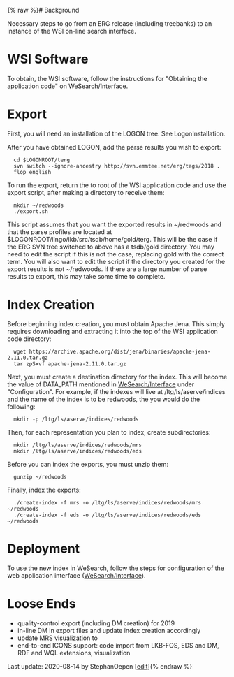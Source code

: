 {% raw %}# Background

Necessary steps to go from an ERG release (including treebanks) to an
instance of the WSI on-line search interface.

# WSI Software

To obtain, the WSI software, follow the instructions for "Obtaining the
application code" on WeSearch/Interface.

# Export

First, you will need an installation of the LOGON tree. See
LogonInstallation.

After you have obtained LOGON, add the parse results you wish to export:

      cd $LOGONROOT/terg
      svn switch --ignore-ancestry http://svn.emmtee.net/erg/tags/2018 .
      flop english

To run the export, return the to root of the WSI application code and
use the export script, after making a directory to receive them:

      mkdir ~/redwoods
      ./export.sh

This script assumes that you want the exported results in \~/redwoods
and that the parse profiles are located at
$LOGONROOT/lingo/lkb/src/tsdb/home/gold/terg. This will be the case if
the ERG SVN tree switched to above has a tsdb/gold directory. You may
need to edit the script if this is not the case, replacing gold with the
correct term. You will also want to edit the script if the directory you
created for the export results is not \~/redwoods. If there are a large
number of parse results to export, this may take some time to complete.

# Index Creation

Before beginning index creation, you must obtain Apache Jena. This
simply requires downloading and extracting it into the top of the WSI
application code directory:

      wget https://archive.apache.org/dist/jena/binaries/apache-jena-2.11.0.tar.gz
      tar zpSxvf apache-jena-2.11.0.tar.gz

Next, you must create a destination directory for the index. This will
become the value of DATA\_PATH mentioned in
[WeSearch/Interface](http://moin.delph-in.net/WeSearch/Interface) under
"Configuration". For example, if the indexes will live at
/ltg/ls/aserve/indices and the name of the index is to be redwoods, the
you would do the following:

      mkdir -p /ltg/ls/aserve/indices/redwoods

Then, for each representation you plan to index, create subdirectories:

      mkdir /ltg/ls/aserve/indices/redwoods/mrs
      mkdir /ltg/ls/aserve/indices/redwoods/eds

Before you can index the exports, you must unzip them:

      gunzip ~/redwoods

Finally, index the exports:

      ./create-index -f mrs -o /ltg/ls/aserve/indices/redwoods/mrs ~/redwoods
      ./create-index -f eds -o /ltg/ls/aserve/indices/redwoods/eds ~/redwoods

# Deployment

To use the new index in WeSearch, follow the steps for
configuration of the web application interface
([WeSearch/Interface](http://moin.delph-in.net/WeSearch/Interface)).

# Loose Ends

- quality-control export (including DM creation) for 2019
- in-line DM in export files and update index creation accordingly
- update MRS visualization to
- end-to-end ICONS support: code import from LKB-FOS, EDS and DM, RDF
and WQL extensions, visualization

Last update: 2020-08-14 by StephanOepen [[edit](https://github.com/delph-in/docs/wiki/ErgWeSearch/_edit)]{% endraw %}